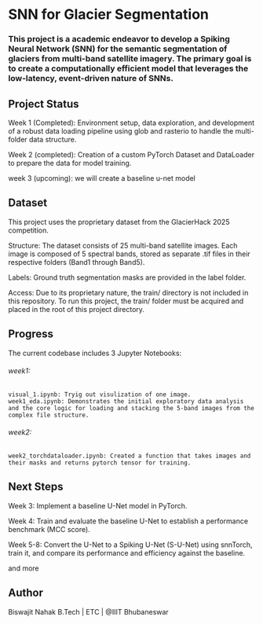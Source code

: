 # SNN for Glacier Segmentation

###  This project is a academic endeavor to develop a Spiking Neural Network (SNN) for the semantic segmentation of glaciers from multi-band satellite imagery. The primary goal is to create a computationally efficient model that leverages the low-latency, event-driven nature of SNNs.

## Project Status

Week 1 (Completed): Environment setup, data exploration, and development of a robust data loading pipeline using glob and rasterio to handle the multi-folder data structure.

Week 2 (completed): Creation of a custom PyTorch Dataset and DataLoader to prepare the data for model training.

week 3 (upcoming): we will create a baseline u-net model

## Dataset
This project uses the proprietary dataset from the GlacierHack 2025 competition.

Structure: The dataset consists of 25 multi-band satellite images. Each image is composed of 5 spectral bands, stored as separate .tif files in their respective folders (Band1 through Band5).

Labels: Ground truth segmentation masks are provided in the label folder.

Access: Due to its proprietary nature, the train/ directory is not included in this repository. To run this project, the train/ folder must be acquired and placed in the root of this project directory.

## Progress

The current codebase includes 3 Jupyter Notebooks:
###### week1:
    visual_1.ipynb: Tryig out visulization of one image.
    week1_eda.ipynb: Demonstrates the initial exploratory data analysis and the core logic for loading and stacking the 5-band images from the complex file structure.
###### week2:
    week2_torchdataloader.ipynb: Created a function that takes images and their masks and returns pytorch tensor for training.

## Next Steps

Week 3: Implement a baseline U-Net model in PyTorch.

Week 4: Train and evaluate the baseline U-Net to establish a performance benchmark (MCC score).

Week 5-8: Convert the U-Net to a Spiking U-Net (S-U-Net) using snnTorch, train it, and compare its performance and efficiency against the baseline.

and more 

## Author
    
Biswajit Nahak
B.Tech | ETC | @IIIT Bhubaneswar

